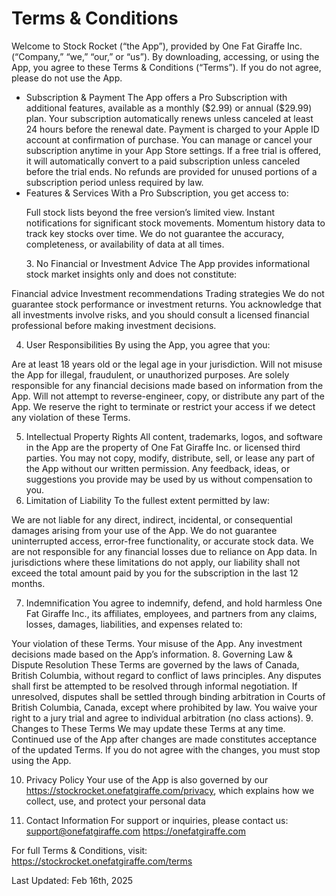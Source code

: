 <h1>Terms & Conditions</h1>

Welcome to Stock Rocket (“the App”), provided by One Fat Giraffe Inc. (“Company,” “we,” “our,” or “us”). By downloading, accessing, or using the App, you agree to these Terms & Conditions (“Terms”). If you do not agree, please do not use the App.
<ul>
<li>Subscription & Payment
The App offers a Pro Subscription with additional features, available as a monthly ($2.99) or annual ($29.99) plan.
Your subscription automatically renews unless canceled at least 24 hours before the renewal date.
Payment is charged to your Apple ID account at confirmation of purchase.
You can manage or cancel your subscription anytime in your App Store settings.
If a free trial is offered, it will automatically convert to a paid subscription unless canceled before the trial ends.
No refunds are provided for unused portions of a subscription period unless required by law.</li>
<li> Features & Services
With a Pro Subscription, you get access to:

Full stock lists beyond the free version’s limited view.
Instant notifications for significant stock movements.
Momentum history data to track key stocks over time.
We do not guarantee the accuracy, completeness, or availability of data at all times.
</li>
3. No Financial or Investment Advice
The App provides informational stock market insights only and does not constitute:
</ul>
Financial advice
Investment recommendations
Trading strategies
We do not guarantee stock performance or investment returns. You acknowledge that all investments involve risks, and you should consult a licensed financial professional before making investment decisions.

4. User Responsibilities
By using the App, you agree that you:

Are at least 18 years old or the legal age in your jurisdiction.
Will not misuse the App for illegal, fraudulent, or unauthorized purposes.
Are solely responsible for any financial decisions made based on information from the App.
Will not attempt to reverse-engineer, copy, or distribute any part of the App.
We reserve the right to terminate or restrict your access if we detect any violation of these Terms.

5. Intellectual Property Rights
All content, trademarks, logos, and software in the App are the property of One Fat Giraffe Inc. or licensed third parties.
You may not copy, modify, distribute, sell, or lease any part of the App without our written permission.
Any feedback, ideas, or suggestions you provide may be used by us without compensation to you.
6. Limitation of Liability
To the fullest extent permitted by law:

We are not liable for any direct, indirect, incidental, or consequential damages arising from your use of the App.
We do not guarantee uninterrupted access, error-free functionality, or accurate stock data.
We are not responsible for any financial losses due to reliance on App data.
In jurisdictions where these limitations do not apply, our liability shall not exceed the total amount paid by you for the subscription in the last 12 months.

7. Indemnification
You agree to indemnify, defend, and hold harmless One Fat Giraffe Inc., its affiliates, employees, and partners from any claims, losses, damages, liabilities, and expenses related to:

Your violation of these Terms.
Your misuse of the App.
Any investment decisions made based on the App’s information.
8. Governing Law & Dispute Resolution
These Terms are governed by the laws of Canada, British Columbia, without regard to conflict of laws principles.
Any disputes shall first be attempted to be resolved through informal negotiation.
If unresolved, disputes shall be settled through binding arbitration in Courts of British Columbia, Canada, except where prohibited by law.
You waive your right to a jury trial and agree to individual arbitration (no class actions).
9. Changes to These Terms
We may update these Terms at any time. Continued use of the App after changes are made constitutes acceptance of the updated Terms. If you do not agree with the changes, you must stop using the App.

10. Privacy Policy
Your use of the App is also governed by our <a>https://stockrocket.onefatgiraffe.com/privacy</a>, which explains how we collect, use, and protect your personal data

11. Contact Information
For support or inquiries, please contact us:
    <a href="mailto:support@onefatgiraffe.com">support@onefatgiraffe.com</a>
    <a>https://onefatgiraffe.com</a>

For full Terms & Conditions, visit: <a>https://stockrocket.onefatgiraffe.com/terms</a>

Last Updated: Feb 16th, 2025
